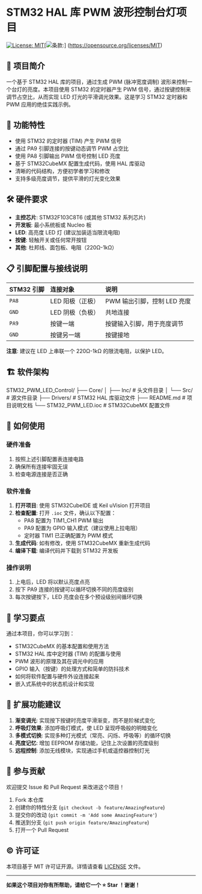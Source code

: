 # STM32 HAL 库 PWM 波形控制台灯项目

[![License: MIT](https://img.shields.io/badge/License-MIT-yellow.svg)](https://opensource.org/licenses/MIT)[![条款:](https://img.shields.io/badge/License-MIT-yellow.svg)] (https://opensource.org/licenses/MIT)

## 📖 项目简介

一个基于 STM32 HAL 库的项目，通过生成 PWM (脉冲宽度调制) 波形来控制一个台灯的亮度。本项目使用 STM32 的定时器产生 PWM 信号，通过按键控制来调节占空比，从而实现 LED 灯光的平滑调光效果。这是学习 STM32 定时器和 PWM 应用的绝佳实践示例。

## 🚀 功能特性

- 使用 STM32 的定时器 (TIM) 产生 PWM 信号
- 通过 PA9 引脚连接的按键动态调节 PWM 占空比
- 使用 PA8 引脚输出 PWM 信号控制 LED 亮度
- 基于 STM32CubeMX 配置生成代码，使用 HAL 库驱动
- 清晰的代码结构，方便初学者学习和修改
- 支持多级亮度调节，提供平滑的灯光变化效果

## 🛠 硬件要求

- **主控芯片**: STM32F103C8T6 (或其他 STM32 系列芯片)
- **开发板**: 最小系统板或 Nucleo 板
- **LED**: 高亮度 LED 灯 (建议加装适当限流电阻)
- **按键**: 轻触开关或任何常开按钮
- **其他**: 杜邦线、面包板、电阻（220Ω-1kΩ）

## 📋 引脚配置与接线说明

| STM32 引脚 | 连接对象         | 说明 |
| :--------- | :--------------- | :--- |
| `PA8`      | LED 阳极（正极） | PWM 输出引脚，控制 LED 亮度 |
| `GND`      | LED 阴极（负极） | 共地连接 |
| `PA9`      | 按键一端         | 按键输入引脚，用于亮度调节 |
| `GND`      | 按键另一端       | 按键接地 |

**注意**: 建议在 LED 上串联一个 220Ω-1kΩ 的限流电阻，以保护 LED。

## 🏗 软件架构
STM32_PWM_LED_Control/
├── Core/
│ ├── Inc/ # 头文件目录
│ └── Src/ # 源文件目录
├── Drivers/ # STM32 HAL 库驱动文件
├── README.md # 项目说明文档
└── STM32_PWM_LED.ioc # STM32CubeMX 配置文件

## 🔧 如何使用

### 硬件准备
1. 按照上述引脚配置表连接电路
2. 确保所有连接牢固无误
3. 检查电源连接是否正确

### 软件准备
1. **打开项目**: 使用 STM32CubeIDE 或 Keil uVision 打开项目
2. **检查配置**: 打开 `.ioc` 文件，确认以下配置：
   - PA8 配置为 TIM1_CH1 PWM 输出
   - PA9 配置为 GPIO 输入模式（建议使用上拉电阻）
   - 定时器 TIM1 已正确配置为 PWM 模式
3. **生成代码**: 如有修改，使用 STM32CubeMX 重新生成代码
4. **编译下载**: 编译代码并下载到 STM32 开发板

### 操作说明
1. 上电后，LED 将以默认亮度点亮
2. 按下 PA9 连接的按键可以循环切换不同的亮度级别
3. 每次按键按下，LED 亮度会在多个预设级别间循环切换

## 📝 学习要点

通过本项目，你可以学习到：

- STM32CubeMX 的基本配置和使用方法
- STM32 HAL 库中定时器 (TIM) 的配置与使用
- PWM 波形的原理及其在调光中的应用
- GPIO 输入（按键）的处理方式和简单的防抖技术
- 如何将软件配置与硬件外设连接起来
- 嵌入式系统中的状态机设计和实现

## 🔮 扩展功能建议

1. **渐变调光**: 实现按下按键时亮度平滑渐变，而不是阶梯式变化
2. **呼吸灯效果**: 添加呼吸灯模式，使 LED 呈现呼吸般的明暗变化
3. **多模式切换**: 实现多种灯光模式（常亮、闪烁、呼吸等）的循环切换
4. **亮度记忆**: 增加 EEPROM 存储功能，记住上次设置的亮度级别
5. **远程控制**: 添加无线模块，实现通过手机或遥控器控制灯光

## 🤝 参与贡献

欢迎提交 Issue 和 Pull Request 来改进这个项目！

1. Fork 本仓库
2. 创建你的特性分支 (`git checkout -b feature/AmazingFeature`)
3. 提交你的改动 (`git commit -m 'Add some AmazingFeature'`)
4. 推送到分支 (`git push origin feature/AmazingFeature`)
5. 打开一个 Pull Request

## © 许可证

本项目基于 MIT 许可证开源。详情请查看 [LICENSE](LICENSE) 文件。

---

**如果这个项目对你有所帮助，请给它一个 ⭐ Star ！谢谢！**
